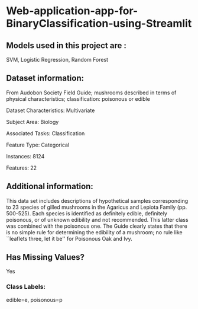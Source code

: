 # Web-application-app-for-BinaryClassification-using-Streamlit
## Models used in this project are :
SVM, Logistic Regression, Random Forest
## Dataset information:
From Audobon Society Field Guide; mushrooms described in terms of physical characteristics; classification: poisonous or edible

Dataset Characteristics:
Multivariate

Subject Area:
Biology

Associated Tasks:
Classification

Feature Type:
Categorical

Instances:
8124

Features:
22

## Additional information:

This data set includes descriptions of hypothetical samples corresponding to 23 species of gilled mushrooms in the Agaricus and Lepiota Family (pp. 500-525).  Each species is identified as definitely edible, definitely poisonous, or of unknown edibility and not recommended.  This latter class was combined with the poisonous one.  The Guide clearly states that there is no simple rule for determining the edibility of a mushroom; no rule like ``leaflets three, let it be'' for Poisonous Oak and Ivy.

## Has Missing Values?

Yes 

### Class Labels:

edible=e, poisonous=p
